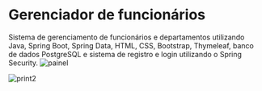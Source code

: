 
# Gerenciador de funcionários
 Sistema de gerenciamento de funcionários e departamentos utilizando Java, Spring Boot, Spring Data, HTML, CSS, Bootstrap, Thymeleaf, banco de dados PostgreSQL e sistema de registro e login utilizando o Spring Security.
![painel](https://user-images.githubusercontent.com/43776020/109894751-ce09e800-7c6c-11eb-910e-e82cc9b72b45.png)


![print2](https://user-images.githubusercontent.com/43776020/111248831-70b95380-85e9-11eb-86ac-cd5340d5c531.png)
